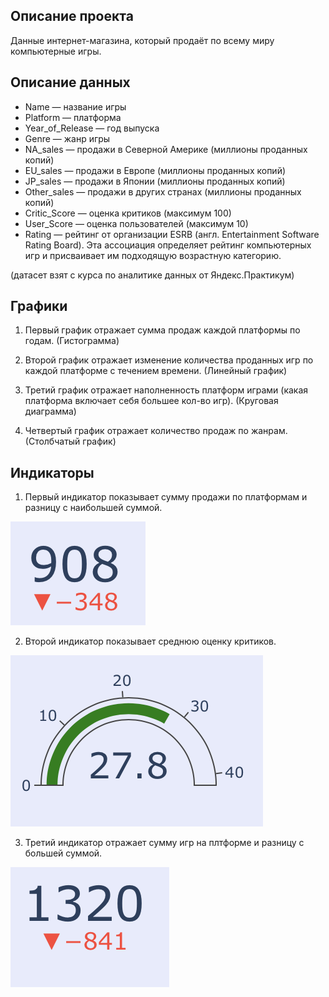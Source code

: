 ## Описание проекта
Данные интернет-магазина, который продаёт по всему миру компьютерные игры.

## Описание данных
- Name — название игры
- Platform — платформа
- Year_of_Release — год выпуска
- Genre — жанр игры
- NA_sales — продажи в Северной Америке (миллионы проданных копий)
- EU_sales — продажи в Европе (миллионы проданных копий)
- JP_sales — продажи в Японии (миллионы проданных копий)
- Other_sales — продажи в других странах (миллионы проданных копий)
- Critic_Score — оценка критиков (максимум 100)
- User_Score — оценка пользователей (максимум 10)
- Rating — рейтинг от организации ESRB (англ. Entertainment Software Rating Board). Эта ассоциация определяет рейтинг компьютерных игр и присваивает им подходящую возрастную категорию.

(датасет взят с курса по аналитике данных от Яндекс.Практикум)

## Графики

1. Первый график отражает сумма продаж каждой платформы по годам. (Гистограмма)

2. Второй график отражает изменение количества проданных игр по каждой платформе с течением времени. (Линейный график)

3. Третий график отражает наполненность платформ играми (какая платформа включает себя большее кол-во игр). (Круговая диаграмма)

4. Четвертый график отражает количество продаж по жанрам. (Столбчатый график)

## Индикаторы

1. Первый индикатор показывает сумму продажи по платформам и разницу с наибольшей суммой.

![Image1](images/1.png)

2. Второй индикатор показывает среднюю оценку критиков.

![Image2](images/2.png)

3. Третий индикатор отражает сумму игр на плтформе и разницу с большей суммой.

![Image2](images/3.png)